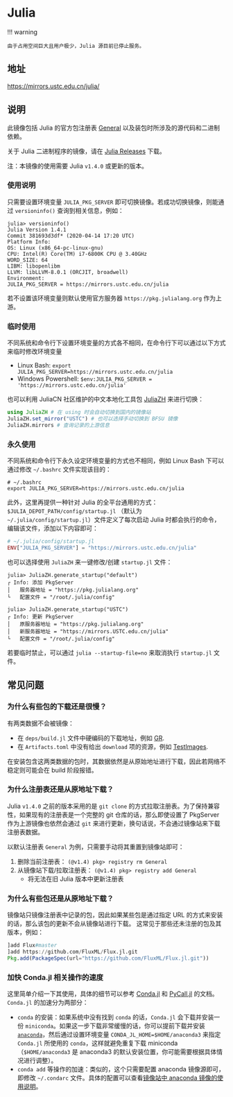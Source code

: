 # Julia

!!! warning

    由于占用空间巨大且用户极少，Julia 源目前已停止服务。

## 地址

<https://mirrors.ustc.edu.cn/julia/>

## 说明

此镜像包括 Julia 的官方包注册表
[General](https://github.com/JuliaRegistries/General)
以及装包时所涉及的源代码和二进制依赖。

关于 Julia 二进制程序的镜像，请在 [Julia
Releases](https://mirrors.ustc.edu.cn/julia-releases/) 下载。

注：本镜像的使用需要 Julia `v1.4.0` 或更新的版本。

### 使用说明

只需要设置环境变量 `JULIA_PKG_SERVER`
即可切换镜像。若成功切换镜像，则能通过 `versioninfo()`
查询到相关信息，例如：

```console
julia> versioninfo()
Julia Version 1.4.1
Commit 381693d3df* (2020-04-14 17:20 UTC)
Platform Info:
OS: Linux (x86_64-pc-linux-gnu)
CPU: Intel(R) Core(TM) i7-6800K CPU @ 3.40GHz
WORD_SIZE: 64
LIBM: libopenlibm
LLVM: libLLVM-8.0.1 (ORCJIT, broadwell)
Environment:
JULIA_PKG_SERVER = https://mirrors.ustc.edu.cn/julia
```

若不设置该环境变量则默认使用官方服务器 `https://pkg.julialang.org` 作为上游。

### 临时使用

不同系统和命令行下设置环境变量的方式各不相同，在命令行下可以通过以下方式来临时修改环境变量

- Linux Bash:
    `export JULIA_PKG_SERVER=https://mirrors.ustc.edu.cn/julia`
- Windows Powershell:
    `$env:JULIA_PKG_SERVER = 'https://mirrors.ustc.edu.cn/julia'`

也可以利用 JuliaCN 社区维护的中文本地化工具包
[JuliaZH](https://github.com/JuliaCN/JuliaZH.jl) 来进行切换：

```julia
using JuliaZH # 在 using 时会自动切换到国内的镜像站
JuliaZH.set_mirror("USTC") # 也可以选择手动切换到 BFSU 镜像
JuliaZH.mirrors # 查询记录的上游信息
```

### 永久使用

不同系统和命令行下永久设定环境变量的方式也不相同，例如 Linux Bash
下可以通过修改 `~/.bashrc` 文件实现该目的：

```shell
# ~/.bashrc
export JULIA_PKG_SERVER=https://mirrors.ustc.edu.cn/julia
```

此外，这里再提供一种针对 Julia 的全平台通用的方式：
`$JULIA_DEPOT_PATH/config/startup.jl`
（默认为 `~/.julia/config/startup.jl`）文件定义了每次启动 Julia
时都会执行的命令，编辑该文件，添加以下内容即可：

```julia
# ~/.julia/config/startup.jl
ENV["JULIA_PKG_SERVER"] = "https://mirrors.ustc.edu.cn/julia"
```

也可以选择使用 `JuliaZH` 来一键修改/创建 `startup.jl` 文件：

```console
julia> JuliaZH.generate_startup("default")
┌ Info: 添加 PkgServer
│   服务器地址 = "https://pkg.julialang.org"
└   配置文件 = "/root/.julia/config"

julia> JuliaZH.generate_startup("USTC")
┌ Info: 更新 PkgServer
│   原服务器地址 = "https://pkg.julialang.org"
│   新服务器地址 = "https://mirrors.USTC.edu.cn/julia"
└   配置文件 = "/root/.julia/config"
```

若要临时禁止，可以通过 `julia --startup-file=no` 来取消执行 `startup.jl` 文件。

## 常见问题

### 为什么有些包的下载还是很慢？

有两类数据不会被镜像：

- 在 `deps/build.jl` 文件中硬编码的下载地址，例如
    [GR](https://github.com/jheinen/GR.jl/blob/70f025d5cb439d036409f1985107cb5e1615097f/deps/build.jl#L116).
- 在 `Artifacts.toml` 中没有给出 `download`
    项的资源，例如
    [TestImages](https://github.com/JuliaImages/TestImages.jl/blob/eaa94348df619c65956e8cfb0032ecddb7a29d3a/Artifacts.toml).

在安装包含这两类数据的包时，其数据依然是从原始地址进行下载，因此若网络不稳定则可能会在 build 阶段报错。

### 为什么注册表还是从原地址下载？

Julia `v1.4.0` 之前的版本采用的是 `git clone`
的方式拉取注册表。为了保持兼容性，如果现有的注册表是一个完整的 git
仓库的话，那么即使设置了 PkgServer 作为上游镜像也依然会通过 `git`
 来进行更新，换句话说，不会通过镜像站来下载注册表数据。

以默认注册表 `General` 为例，只需要手动将其重置到镜像站即可：

1. 删除当前注册表： `(@v1.4) pkg> registry rm General`
2. 从镜像站下载/拉取注册表： `(@v1.4) pkg> registry add General`
    - 将无法在旧 Julia 版本中更新注册表

### 为什么有些包还是从原地址下载？

镜像站只镜像注册表中记录的包，因此如果某些包是通过指定 URL
的方式来安装的话，那么该包的更新不会从镜像站进行下载。
这常见于那些还未注册的包及其版本，例如：

```julia
]add Flux#master
]add https://github.com/FluxML/Flux.jl.git
Pkg.add(PackageSpec(url="https://github.com/FluxML/Flux.jl.git"))
```

### 加快 Conda.jl 相关操作的速度

这里简单介绍一下其使用，具体的细节可以参考
[Conda.jl](https://github.com/JuliaPy/Conda.jl) 和
[PyCall.jl](https://github.com/JuliaPy/PyCall.jl) 的文档。
`Conda.jl` 的加速分为两部分：

- `conda` 的安装：如果系统中没有找到 `conda` 的话，`Conda.jl` 会下载并安装一份 `miniconda`。如果这一步下载非常缓慢的话，你可以提前下载并安装 [`anaconda`](./anaconda.md)，然后通过设置环境变量 `CONDA_JL_HOME=$HOME/anaconda3` 来指定 `Conda.jl` 所使用的 `conda`，这样就避免重复下载 miniconda（`$HOME/anaconda3` 是 anaconda3 的默认安装位置，你可能需要根据具体情况进行调整）。
- `conda add` 等操作的加速：类似的，这个只需要配置 anaconda 镜像源即可，即修改 `~/.condarc` 文件。具体的配置可以查看[镜像站中 anaconda 镜像的使用说明](./anaconda.md)。
